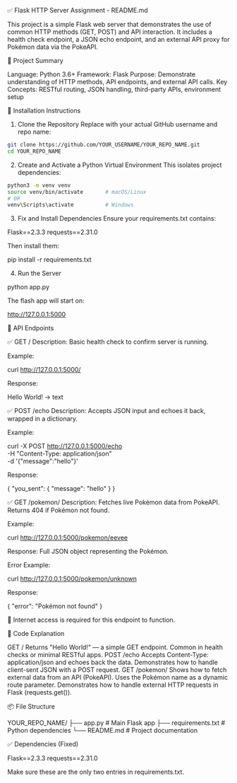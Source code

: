 ✅ Flask HTTP Server Assignment - README.md

This project is a simple Flask web server that demonstrates the use of common HTTP methods (GET, POST) and API interaction. It includes a health check endpoint, a JSON echo endpoint, and an external API proxy for Pokémon data via the PokeAPI.

📌 Project Summary

Language: Python 3.6+
Framework: Flask
Purpose: Demonstrate understanding of HTTP methods, API endpoints, and external API calls.
Key Concepts: RESTful routing, JSON handling, third-party APIs, environment setup

🔧 Installation Instructions

1. Clone the Repository
Replace with your actual GitHub username and repo name:
```bash
git clone https://github.com/YOUR_USERNAME/YOUR_REPO_NAME.git
cd YOUR_REPO_NAME
```
2. Create and Activate a Python Virtual Environment
This isolates project dependencies:

```bash
python3 -m venv venv
source venv/bin/activate       # macOS/Linux
# OR
venv\Scripts\activate          # Windows
```
3. Fix and Install Dependencies
Ensure your requirements.txt contains:

Flask==2.3.3
requests==2.31.0

Then install them:

pip install -r requirements.txt

4. Run the Server

python app.py

The flash app will start on:

http://127.0.0.1:5000

🔁 API Endpoints

✅ GET /
Description: Basic health check to confirm server is running.

Example:

curl http://127.0.0.1:5000/

Response:

Hello World! -> text

✅ POST /echo
Description: Accepts JSON input and echoes it back, wrapped in a dictionary.

Example:

curl -X POST http://127.0.0.1:5000/echo \
     -H "Content-Type: application/json" \
     -d '{"message":"hello"}'

Response:

{
  "you_sent": {
    "message": "hello"
  }
}

✅ GET /pokemon/<name>
Description: Fetches live Pokémon data from PokeAPI. Returns 404 if Pokémon not found.

Example:

curl http://127.0.0.1:5000/pokemon/eevee

Response: Full JSON object representing the Pokémon.

Error Example:

curl http://127.0.0.1:5000/pokemon/unknown

Response:

{
  "error": "Pokémon not found"
}

🔗 Internet access is required for this endpoint to function.

📝 Code Explanation

GET /
Returns "Hello World!" — a simple GET endpoint.
Common in health checks or minimal RESTful apps.
POST /echo
Accepts Content-Type: application/json and echoes back the data.
Demonstrates how to handle client-sent JSON with a POST request.
GET /pokemon/<name>
Shows how to fetch external data from an API (PokeAPI).
Uses the Pokémon name as a dynamic route parameter.
Demonstrates how to handle external HTTP requests in Flask (requests.get()).

📦 File Structure

YOUR_REPO_NAME/
├── app.py               # Main Flask app
├── requirements.txt     # Python dependencies
└── README.md            # Project documentation

✅ Dependencies (Fixed)

Flask==2.3.3
requests==2.31.0

Make sure these are the only two entries in requirements.txt.
